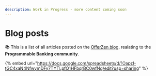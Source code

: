 ```yaml
---
description: Work in Progress - more content coming soon
---
```


# Blog posts

📚 This is a list of all articles posted on the [OfferZen blog](https://www.offerzen.com/blog?tag=tech+insights), realating to the **Programmable Banking community**.&#x20;

{% embed url="https://docs.google.com/spreadsheets/d/1OapzI-tGC4xaN4NfwymDFy7TYTLpfQ1HFbqrBC0wfNg/edit?usp=sharing" %}

